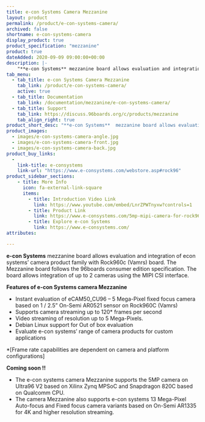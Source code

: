 ```yaml
---
title: e-con Systems Camera Mezzanine
layout: product
permalink: /product/e-con-systems-camera/
archived: false
shortname: e-con-systems-camera
display_product: true
product_specification: "mezzanine"
product: true
dateAdded: 2020-09-09 09:00:00+00:00
description: |-
    "**e-con Systems** mezzanine board allows evaluation and integration of econ systems’ camera product family with Rock960c (Vamrs) board. The Mezzanine board follows the 96boards consumer edition specification. The board allows integration of up to 2 cameras using the MIPI CSI interface."
tab_menu:
  - tab_title: e-con Systems Camera Mezzanine
    tab_link: /product/e-con-systems-camera/
    active: true
  - tab_title: Documentation
    tab_link: /documentation/mezzanine/e-con-systems-camera/
  - tab_title: Support
    tab_link: https://discuss.96boards.org/c/products/mezzanine
    tab_align_right: true
product_short_desc: "**e-con Systems**  mezzanine board allows evaluation and integration of econ systems’ camera product family with Rock960c (Vamrs) board. The Mezzanine board follows the 96boards consumer edition specification. The board allows integration of up to 2 cameras using the MIPI CSI interface."
product_images:
  - images/e-con-systems-camera-angle.jpg
  - images/e-con-systems-camera-front.jpg
  - images/e-con-systems-camera-back.jpg
product_buy_links:
  -
    link-title: e-consystems
    link-url: "https://www.e-consystems.com/webstore.asp#rock96"
product_sidebar_sections:
    - title: More Info
      icon: fa-external-link-square
      items:
        - title: Introduction Video Link
          link: https://www.youtube.com/embed/LnrZPWTnyxw?controls=1
        - title: Product Link
          link: https://www.e-consystems.com/5mp-mipi-camera-for-rock960-rk3399-board.asp
        - title: Explore e-con Systems
          link: https://www.e-consystems.com/
attributes:

---
```


**e-con Systems** mezzanine board allows evaluation and integration of econ systems’ camera product family with Rock960c (Vamrs) board. The Mezzanine board follows the 96boards consumer edition specification. The board allows integration of up to 2 cameras using the MIPI CSI interface.

**Features of e-con Systems camera Mezzanine**
- Instant evaluation of eCAM50_CU96 – 5 Mega-Pixel fixed focus camera based on 1 / 2.5” On-Semi AR0521 sensor on Rock960C (Vamrs)
- Supports camera streaming up to 120* frames per second
- Video streaming of resolution up to 5 Mega-Pixels.
- Debian Linux support for Out of box evaluation
- Evaluate e-con systems’ range of camera products for custom applications

*[Frame rate capabilities are dependent on camera and platform configurations]

**Coming soon !!**
- The e-con systems camera Mezzanine supports the 5MP camera on Ultra96 V2 based on Xilinx Zynq MPSoC and Snapdragon 820C based on Qualcomm CPU.
- The camera Mezzanine also supports e-con systems 13 Mega-Pixel Auto-focus and Fixed focus camera variants based on On-Semi AR1335 for 4K and higher resolution streaming.
